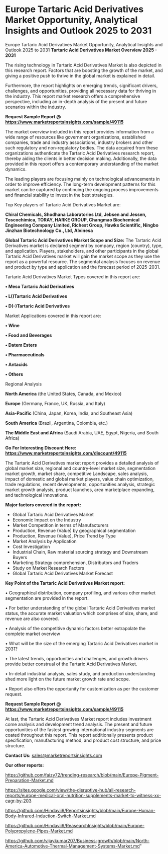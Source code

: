# Europe Tartaric Acid Derivatives Market Opportunity, Analytical Insights and Outlook 2025 to 2031
Europe Tartaric Acid Derivatives Market Opportunity, Analytical Insights and Outlook 2025 to 2031
<Strong> Tartaric Acid Derivatives Market Overview 2025 - 2031</strong>

The rising technology in Tartaric Acid Derivatives Market is also depicted in this research report. Factors that are boosting the growth of the market, and giving a positive push to thrive in the global market is explained in detail.

Furthermore, the report highlights on emerging trends, significant drivers, challenges, and opportunities, providing all necessary data for thriving in the industry. This report market research offers a comprehensive perspective, including an in-depth analysis of the present and future scenarios within the industry.

<strong>Request Sample Report @ <a href=https://www.marketreportsinsights.com/sample/49115>https://www.marketreportsinsights.com/sample/49115</a></strong>

The market overview included in this report provides information from a wide range of resources like government organizations, established companies, trade and industry associations, industry brokers and other such regulatory and non-regulatory bodies. The data acquired from these organizations authenticate the Tartaric Acid Derivatives research report, thereby aiding the clients in better decision making. Additionally, the data provided in this report offers a contemporary understanding of the market dynamics.

The leading players are focusing mainly on technological advancements in order to improve efficiency. The long-term development patterns for this market can be captured by continuing the ongoing process improvements and financial stability to invest in the best strategies.

Top Key players of Tartaric Acid Derivatives Market are:

<strong>Chiral Chemicals, Shodhana Laboratories Ltd, Jebsen and Jessen, Toscochimica, TORAY, HARKE GROUP, Changmao Biochemical Engineering Company Limited, Richest Group, Hawks Scientific, Ningbo Jinzhan Biotechnology Co., Ltd, Alvinesa</strong>

<strong><b>Global Tartaric Acid Derivatives Market Scope and Size:</b></strong>
The Tartaric Acid Derivatives market is declared segment by company, region (country), type, and application. Players, stakeholders, and other participants in the global Tartaric Acid Derivatives market will gain the market scope as they use the report as a powerful resource. The segmental analysis focuses on revenue and product by type and application and the forecast period of 2025-2031.

Tartaric Acid Derivatives Market Types covered in this report are:

<strong>•  Meso Tartaric Acid Derivatives

•  L()Tartaric Acid Derivatives

•  D(-)Tartaric Acid Derivatives</strong>

Market Applications covered in this report are:

<strong>•  Wine

•  Food and Beverages

•  Datem Esters

•  Pharmaceuticals

•  Antacids

•  Others</strong> 

Regional Analysis

<strong>North America</strong> (the United States, Canada, and Mexico)

<strong>Europe</strong> (Germany, France, UK, Russia, and Italy)

<strong>Asia-Pacific</strong> (China, Japan, Korea, India, and Southeast Asia)

<strong>South America</strong> (Brazil, Argentina, Colombia, etc.)

<strong>The Middle East and Africa</strong> (Saudi Arabia, UAE, Egypt, Nigeria, and South Africa)

<strong>Go For Interesting Discount Here: <a href=https://www.marketreportsinsights.com/discount/49115>https://www.marketreportsinsights.com/discount/49115</a></strong>

The Tartaric Acid Derivatives market report provides a detailed analysis of global market size, regional and country-level market size, segmentation market growth, market share, competitive Landscape, sales analysis, impact of domestic and global market players, value chain optimization, trade regulations, recent developments, opportunities analysis, strategic market growth analysis, product launches, area marketplace expanding, and technological innovations.

<strong><b>Major factors covered in the report:</b></strong>
<ul>
  <li>Global Tartaric Acid Derivatives Market </li>
  <li>Economic Impact on the Industry</li>
  <li>Market Competition in terms of Manufacturers</li>
  <li>Production, Revenue (Value) by geographical segmentation</li>
  <li>Production, Revenue (Value), Price Trend by Type</li>
  <li>Market Analysis by Application</li>
  <li>Cost Investigation</li>
  <li>Industrial Chain, Raw material sourcing strategy and Downstream Buyers</li>
  <li>Marketing Strategy comprehension, Distributors and Traders</li>
  <li>Study on Market Research Factors</li>
  <li>Global Tartaric Acid Derivatives Market Forecast</li>
</ul>

<strong><b>Key Point of the Tartaric Acid Derivatives Market report:</b></strong>

• Geographical distribution, company profiling, and various other market segmentation are provided in the report.

• For better understanding of the global Tartaric Acid Derivatives market status, the accurate market valuation which comprises of size, share, and revenue are also covered.

• Analysis of the competitive dynamic factors better extrapolate the complete market overview

• What will be the size of the emerging Tartaric Acid Derivatives market in 2031?

• The latest trends, opportunities and challenges, and growth drivers provide better construal of the Tartaric Acid Derivatives Market.

• In-detail industrial analysis, sales study, and production understanding shed more light on the future market growth rate and scope.

• Report also offers the opportunity for customization as per the customer request.

<strong>Request Sample Report @ <a href=https://www.marketreportsinsights.com/sample/49115>https://www.marketreportsinsights.com/sample/49115</a></strong>

At last, the Tartaric Acid Derivatives Market report includes investment come analysis and development trend analysis. The present and future opportunities of the fastest growing international industry segments are coated throughout this report. This report additionally presents product specification, manufacturing method, and product cost structure, and price structure.

<strong>Contact Us:</strong>
sales@marketreportsinsights.com

<strong>Our other reports:</strong>

<a href=https://github.com/faizy72/trending-research/blob/main/Europe-Pigment-Preparation-Market.md>https://github.com/faizy72/trending-research/blob/main/Europe-Pigment-Preparation-Market.md</a>

<a href=https://sites.google.com/view/the-disruptive-hub/all-research-reports/europe-medical-oral-nutrition-supplements-market-to-witness-xx-cagr-by-203>https://sites.google.com/view/the-disruptive-hub/all-research-reports/europe-medical-oral-nutrition-supplements-market-to-witness-xx-cagr-by-203</a>

<a href=https://github.com/Hindavii9/Reportsinsights/blob/main/Europe-Human-Body-Infrared-Induction-Switch-Market.md>https://github.com/Hindavii9/Reportsinsights/blob/main/Europe-Human-Body-Infrared-Induction-Switch-Market.md</a>

<a href=https://github.com/Hindavii9/ReasearchInsights/blob/main/Europe-Polypropylene-Pipes-Market.md>https://github.com/Hindavii9/ReasearchInsights/blob/main/Europe-Polypropylene-Pipes-Market.md</a>

<a href=https://github.com/vijaykumar207/Business-growth/blob/main/North-America-Automotive-Thermal-Management-Systems-Market.md>https://github.com/vijaykumar207/Business-growth/blob/main/North-America-Automotive-Thermal-Management-Systems-Market.md</a>"
